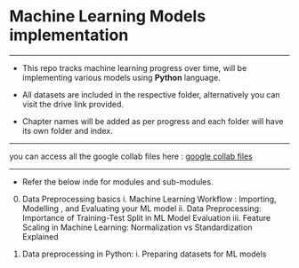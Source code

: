 # Machine Learning Models implementation
---
- This repo tracks machine learning progress over time, will be implementing various models using **Python** language.

- All datasets are included in the respective folder, alternatively you can visit the drive link provided.

- Chapter names will be added as per progress and each folder will have its own folder and index.
---
you can access all the google collab files here : [google collab files](https://drive.google.com/drive/folders/1ujky_Z16XDXsnDXzSDpwF3P6n5i7Xd7M?usp=drive_link)

---
- Refer the below inde for modules and sub-modules.

0. Data Preprocessing basics
    i. Machine Learning Workflow : Importing, Modelling , and Evaluating your ML model
    ii. Data Preprocessing: Importance of Training-Test Split in ML Model Evaluation
    iii. Feature Scaling in Machine Learning: Normalization vs Standardization Explained
    
1. Data preprocessing in Python:
    i. Preparing datasets for ML models